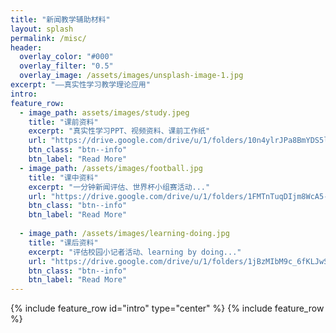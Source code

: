 ```yaml
---
title: "新闻教学辅助材料"
layout: splash
permalink: /misc/
header:
  overlay_color: "#000"
  overlay_filter: "0.5"
  overlay_image: /assets/images/unsplash-image-1.jpg
excerpt: "——真实性学习教学理论应用"
intro:
feature_row:
  - image_path: assets/images/study.jpeg
    title: "课前资料"
    excerpt: "真实性学习PPT、视频资料、课前工作纸"
    url: "https://drive.google.com/drive/u/1/folders/10n4ylrJPa8BmYDS5lg0WCcOcKAyPiezD"
    btn_class: "btn--info"
    btn_label: "Read More"
  - image_path: /assets/images/football.jpg
    title: "课中资料"
    excerpt: "一分钟新闻评估、世界杯小组赛活动..."
    url: "https://drive.google.com/drive/u/1/folders/1FMTnTuqDIjm8WcA5-rdt2GHB20nLYLV6"
    btn_class: "btn--info"
    btn_label: "Read More"
    
  - image_path: /assets/images/learning-doing.jpg
    title: "课后资料"
    excerpt: "评估校园小记者活动、learning by doing..."
    url: "https://drive.google.com/drive/u/1/folders/1jBzMIbM9c_6fKLJwSSOIVbVXVyhwe9QT"
    btn_class: "btn--info"
    btn_label: "Read More"
---
```

{% include feature_row id="intro" type="center" %}
{% include feature_row %}


